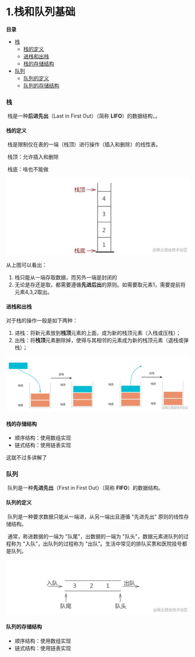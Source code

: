 # 1.栈和队列基础

**目录**

- [栈](#栈)
  - [栈的定义](#栈的定义)
  - [进栈和出栈](#进栈和出栈)
  - [栈的存储结构](#栈的存储结构)
- [队列](#队列)
  - [队列的定义](#队列的定义)
  - [队列的存储结构](#队列的存储结构)



### 栈

​		栈是一种**后进先出**（Last in First Out）（简称 **LIFO**）的数据结构，。



#### 栈的定义

​		栈是限制仅在表的一端（栈顶）进行操作（插入和删除）的线性表。

​		栈顶：允许插入和删除

​		栈底：啥也不能做

![](https://raw.githubusercontent.com/affectalways/Flee-as-a-bird-to-your-mountain/main/img/%E6%A0%88%E5%92%8C%E9%98%9F%E5%88%971.png)

从上图可以看出：

1. 栈只能从一端存取数据，而另外一端是封闭的
2. 无论是存还是取，都需要遵循**先进后出**的原则。如需要取元素1，需要提前将元素4,3,2取出。



#### 进栈和出栈

对于栈的操作一般是如下两种：

1. 进栈：将新元素放到**栈顶**元素的上面，成为新的栈顶元素（入栈或压栈）；
2. 出栈：将**栈顶**元素删除掉，使得与其相邻的元素成为新的栈顶元素（退栈或弹栈）；

![](https://raw.githubusercontent.com/affectalways/Flee-as-a-bird-to-your-mountain/main/img/%E6%A0%88%E5%92%8C%E9%98%9F%E5%88%972.png)





#### 栈的存储结构

- 顺序结构：使用数组实现
- 链式结构：使用链表实现

这就不过多讲解了





### 队列

​		队列是一种**先进先出**（First in First Out）（简称 **FIFO**）的数据结构。



#### 队列的定义

​		队列是一种要求数据只能从一端进，从另一端出且遵循 "先进先出" 原则的线性存储结构。

​		通常，称进数据的一端为 "队尾"，出数据的一端为 "队头"，数据元素进队列的过程称为 "入队"，出队列的过程称为 "出队"。生活中常见的排队买票和医院挂号都是队列。

![](https://raw.githubusercontent.com/affectalways/Flee-as-a-bird-to-your-mountain/main/img/%E6%A0%88%E5%92%8C%E9%98%9F%E5%88%973.png)



#### 队列的存储结构

- 顺序结构：使用数组实现
- 链式结构：使用链表实现